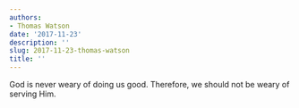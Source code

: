 ```yaml
---
authors:
- Thomas Watson
date: '2017-11-23'
description: ''
slug: 2017-11-23-thomas-watson
title: ''
---
```

God is never weary of doing us good. Therefore, we should not be weary of serving Him.



